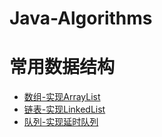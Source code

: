 # Java-Algorithms
 # 常用数据结构
- [数组-实现ArrayList](https://github.com/lhj502819/Java-Algorithms/tree/main/array)
- [链表-实现LinkedList](https://github.com/lhj502819/Java-Algorithms/tree/main/linked_list)
- [队列-实现延时队列](https://github.com/lhj502819/Java-Algorithms/tree/main/queue)

